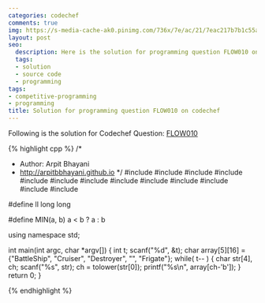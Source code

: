```yaml
---
categories: codechef
comments: true
img: https://s-media-cache-ak0.pinimg.com/736x/7e/ac/21/7eac217b7b1c55ab7fd56758e4e181be.jpg
layout: post
seo:
  description: Here is the solution for programming question FLOW010 on codechef
  tags:
  - solution
  - source code
  - programming
tags:
- competitive-programming
- programming
title: Solution for programming question FLOW010 on codechef
---
```


Following is the solution for Codechef Question: [FLOW010](https://www.codechef.com/problems/FLOW010)

{% highlight cpp %}
/*
 *  Author: Arpit Bhayani
 *  http://arpitbbhayani.github.io
 */
#include <cmath>
#include <cstdio>
#include <cstdlib>
#include <climits>
#include <deque>
#include <iostream>
#include <list>
#include <limits>
#include <map>
#include <queue>
#include <set>
#include <stack>
#include <vector>

#define ll long long

#define MIN(a, b) a < b ? a : b

using namespace std;

int main(int argc, char *argv[]) {
    int t;
    scanf("%d", &t);
    char array[5][16] = {"BattleShip", "Cruiser", "Destroyer", "", "Frigate"};
    while( t-- ) {
        char str[4], ch;
        scanf("%s", str);
        ch = tolower(str[0]);
        printf("%s\n", array[ch-'b']);
    }
    return 0;
}

{% endhighlight %}
